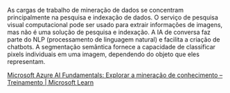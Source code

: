 As cargas de trabalho de mineração de dados se concentram principalmente na pesquisa e indexação de dados. O serviço de pesquisa visual computacional pode ser usado para extrair informações de imagens, mas não é uma solução de pesquisa e indexação. A IA de conversa faz parte do NLP (processamento de linguagem natural) e facilita a criação de chatbots. A segmentação semântica fornece a capacidade de classificar pixels individuais em uma imagem, dependendo do objeto que eles representam.

[Microsoft Azure AI Fundamentals: Explorar a mineração de conhecimento – Treinamento | Microsoft Learn](https://learn.microsoft.com/training/paths/explore-fundamentals-of-knowledge-mining/)